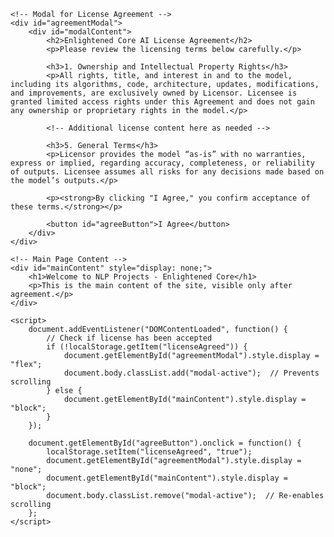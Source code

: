 <!DOCTYPE html>
<html lang="en">
<head>
    <meta charset="UTF-8">
    <meta name="viewport" content="width=device-width, initial-scale=1.0">
    <title>Enlightened Core AI License Agreement</title>
    <style>
        /* Modal styling */
        #agreementModal {
            display: none; /* Hidden by default */
            position: fixed;
            z-index: 1000;
            left: 0;
            top: 0;
            width: 100%;
            height: 100%;
            background-color: rgba(0, 0, 0, 0.7);
            display: flex;
            align-items: center;
            justify-content: center;
        }
        #modalContent {
            background-color: white;
            padding: 20px;
            border-radius: 5px;
            max-width: 600px;
            max-height: 80vh;
            overflow-y: auto;
            text-align: left;
        }
        #agreeButton {
            background-color: #4CAF50;
            color: white;
            padding: 10px 20px;
            border: none;
            cursor: pointer;
            font-size: 16px;
            margin-top: 15px;
        }
        #agreeButton:hover {
            background-color: #45a049;
        }
        /* Disable scrolling on the body when modal is active */
        body.modal-active {
            overflow: hidden;
        }
    </style>
</head>
<body>

    <!-- Modal for License Agreement -->
    <div id="agreementModal">
        <div id="modalContent">
            <h2>Enlightened Core AI License Agreement</h2>
            <p>Please review the licensing terms below carefully.</p>

            <h3>1. Ownership and Intellectual Property Rights</h3>
            <p>All rights, title, and interest in and to the model, including its algorithms, code, architecture, updates, modifications, and improvements, are exclusively owned by Licensor. Licensee is granted limited access rights under this Agreement and does not gain any ownership or proprietary rights in the model.</p>

            <!-- Additional license content here as needed -->

            <h3>5. General Terms</h3>
            <p>Licensor provides the model “as-is” with no warranties, express or implied, regarding accuracy, completeness, or reliability of outputs. Licensee assumes all risks for any decisions made based on the model’s outputs.</p>

            <p><strong>By clicking "I Agree," you confirm acceptance of these terms.</strong></p>

            <button id="agreeButton">I Agree</button>
        </div>
    </div>

    <!-- Main Page Content -->
    <div id="mainContent" style="display: none;">
        <h1>Welcome to NLP Projects - Enlightened Core</h1>
        <p>This is the main content of the site, visible only after agreement.</p>
    </div>

    <script>
        document.addEventListener("DOMContentLoaded", function() {
            // Check if license has been accepted
            if (!localStorage.getItem("licenseAgreed")) {
                document.getElementById("agreementModal").style.display = "flex";
                document.body.classList.add("modal-active");  // Prevents scrolling
            } else {
                document.getElementById("mainContent").style.display = "block";
            }
        });

        document.getElementById("agreeButton").onclick = function() {
            localStorage.setItem("licenseAgreed", "true");
            document.getElementById("agreementModal").style.display = "none";
            document.getElementById("mainContent").style.display = "block";
            document.body.classList.remove("modal-active");  // Re-enables scrolling
        };
    </script>
</body>
</html>
